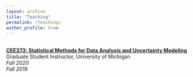 ```yaml
---
layout: archive
title: "Teaching"
permalink: /teaching/
author_profile: true
---
```

<br><b>[CEE373: Statistical Methods for Data Analysis and Uncertainty Modeling](wayiya.github.io/teaching/CEE373.md)</b><br>
Graduate Student Instructor, University of Michigan
<br><i>Fall 2020</i> 
<br><i>Fall 2019</i> 
